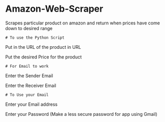 # Amazon-Web-Scraper
Scrapes particular product on amazon and return when prices have come down to desired range

    # To use the Python Script 

Put in the URL of the product in URL 

Put the desired Price for the product

    # For Email to work

Enter the Sender Email

Enter the Receiver Email 

    # To Use your Email
Enter your Email address

Enter your Password (Make a less secure password for app using Gmail)
